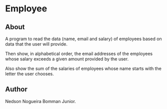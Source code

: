 # Employee

## About

A program to read the data (name, email and salary)
of employees based on data that the user will provide.

Then show, in alphabetical order, the email addresses of the
employees whose salary exceeds a given amount
provided by the user.

Also show the sum of the salaries of employees whose name starts with the letter the user chooses.

## Author

Nedson Nogueira Bomman Junior.
